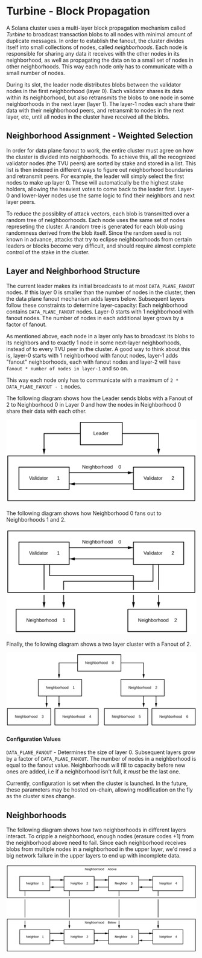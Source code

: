 # Turbine - Block Propagation

A Solana cluster uses a multi-layer block propagation mechanism called *Turbine*
to broadcast transaction blobs to all nodes with minimal amount of duplicate
messages.  In order to establish the fanout, the cluster divides itself into
small collections of nodes, called *neighborhoods*. Each node is responsible for
sharing any data it receives with the other nodes in its neighborhood, as well
as propagating the data on to a small set of nodes in other neighborhoods.  This
way each node only has to communicate with a small number of nodes.

During its slot, the leader node distributes blobs between the validator nodes
in the first neighborhood (layer 0). Each validator shares its data within its
neighborhood, but also retransmits the blobs to one node in some neighborhoods
in the next layer (layer 1). The layer-1 nodes each share their data with their 
neighborhood peers, and retransmit to nodes in the next layer, etc, until all
nodes in the cluster have received all the blobs.

## Neighborhood Assignment - Weighted Selection

In order for data plane fanout to work, the entire cluster must agree on how the
cluster is divided into neighborhoods. To achieve this, all the recognized
validator nodes (the TVU peers) are sorted by stake and stored in a list. This
list is then indexed in different ways to figure out neighborhood boundaries and
retransmit peers. For example, the leader will simply select the first nodes to
make up layer 0. These will automatically be the highest stake holders, allowing
the heaviest votes to come back to the leader first. Layer-0 and lower-layer
nodes use the same logic to find their neighbors and next layer peers.

To reduce the possiblity of attack vectors, each blob is transmitted over a
random tree of neighboorhoods.  Each node uses the same set of nodes represeting
the cluster.  A random tree is generated for each blob using randomness derived
from the blob itself.  Since the random seed is not known in advance, attacks
that try to eclipse neighboorhoods from certain leaders or blocks become very
difficult, and should require almost complete control of the stake in the
cluster.

## Layer and Neighborhood Structure

The current leader makes its initial broadcasts to at most `DATA_PLANE_FANOUT`
nodes. If this layer 0 is smaller than the number of nodes in the cluster, then
the data plane fanout mechanism adds layers below. Subsequent layers follow
these constraints to determine layer-capacity: Each neighborhood contains
`DATA_PLANE_FANOUT` nodes. Layer-0 starts with 1 neighborhood with fanout nodes.
The number of nodes in each additional layer grows by a factor of fanout.

As mentioned above, each node in a layer only has to broadcast its blobs to its
neighbors and to exactly 1 node in some next-layer neighborhoods, 
instead of to every TVU peer in the cluster. A good way to think about this is, 
layer-0 starts with 1 neighborhood with fanout nodes, layer-1 adds "fanout" 
neighborhoods, each with fanout nodes and layer-2 will have 
`fanout * number of nodes in layer-1` and so on.

This way each node only has to communicate with a maximum of `2 * DATA_PLANE_FANOUT - 1` nodes.

The following diagram shows how the Leader sends blobs with a Fanout of 2 to 
Neighborhood 0 in Layer 0 and how the nodes in Neighborhood 0 share their data
with each other.

<img alt="Leader sends blobs to Neighborhood 0 in Layer 0" src="img/data-plane-seeding.svg" class="center"/>

The following diagram shows how Neighborhood 0 fans out to Neighborhoods 1 and 2.

<img alt="Neighborhood 0 Fanout to Neighborhood 1 and 2" src="img/data-plane-fanout.svg" class="center"/>

Finally, the following diagram shows a two layer cluster with a Fanout of 2.

<img alt="Two layer cluster with a Fanout of 2" src="img/data-plane.svg" class="center"/>

#### Configuration Values

`DATA_PLANE_FANOUT` - Determines the size of layer 0. Subsequent
layers grow by a factor of `DATA_PLANE_FANOUT`.
The number of nodes in a neighborhood is equal to the fanout value.
Neighborhoods will fill to capacity before new ones are added, i.e if a
neighborhood isn't full, it _must_ be the last one.

Currently, configuration is set when the cluster is launched. In the future,
these parameters may be hosted on-chain, allowing modification on the fly as the
cluster sizes change.

## Neighborhoods

The following diagram shows how two neighborhoods in different layers interact.
To cripple a neighborhood, enough nodes (erasure codes +1) from the neighborhood 
above need to fail. Since each neighborhood receives blobs from multiple nodes 
in a neighborhood in the upper layer, we'd need a big network failure in the upper 
layers to end up with incomplete data.

<img alt="Inner workings of a neighborhood"
src="img/data-plane-neighborhood.svg" class="center"/>
